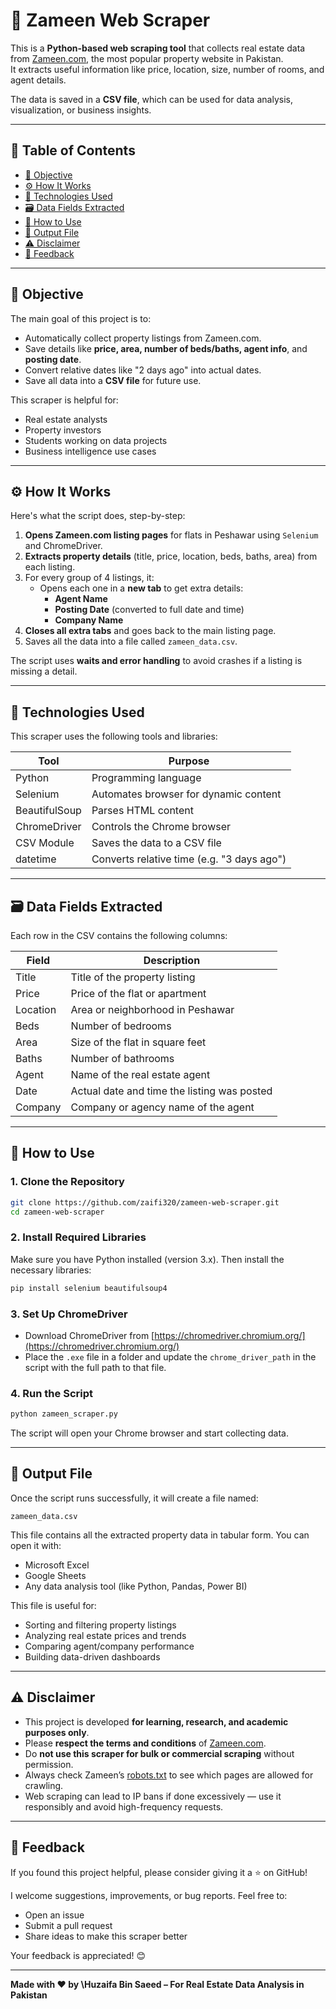 # 🏡 Zameen Web Scraper

This is a **Python-based web scraping tool** that collects real estate data from [Zameen.com](https://www.zameen.com), the most popular property website in Pakistan.  
It  extracts useful information like price, location, size, number of rooms, and agent details.  

The data is saved in a **CSV file**, which can be used for data analysis, visualization, or business insights.

---

## 📑 Table of Contents

- [📌 Objective](#-objective)
- [⚙️ How It Works](#-how-it-works)
- [🧰 Technologies Used](#-technologies-used)
- [🗃️ Data Fields Extracted](#-data-fields-extracted)
- [🚀 How to Use](#-how-to-use)
- [📂 Output File](#-output-file)
- [⚠️ Disclaimer](#️-disclaimer)
- [💬 Feedback](#-feedback)

---

## 📌 Objective

The main goal of this project is to:

- Automatically collect property listings from Zameen.com.
- Save details like **price, area, number of beds/baths, agent info**, and **posting date**.
- Convert relative dates like "2 days ago" into actual dates.
- Save all data into a **CSV file** for future use.

This scraper is helpful for:
- Real estate analysts
- Property investors
- Students working on data projects
- Business intelligence use cases

---

## ⚙️ How It Works

Here's what the script does, step-by-step:

1. **Opens Zameen.com listing pages** for flats in Peshawar using `Selenium` and ChromeDriver.
2. **Extracts property details** (title, price, location, beds, baths, area) from each listing.
3. For every group of 4 listings, it:
   - Opens each one in a **new tab** to get extra details:
     - **Agent Name**
     - **Posting Date** (converted to full date and time)
     - **Company Name**
4. **Closes all extra tabs** and goes back to the main listing page.
5. Saves all the data into a file called `zameen_data.csv`.

The script uses **waits and error handling** to avoid crashes if a listing is missing a detail.

---

## 🧰 Technologies Used

This scraper uses the following tools and libraries:

| Tool           | Purpose                                      |
|----------------|----------------------------------------------|
| Python         | Programming language                         |
| Selenium       | Automates browser for dynamic content        |
| BeautifulSoup  | Parses HTML content                         |
| ChromeDriver   | Controls the Chrome browser                  |
| CSV Module     | Saves the data to a CSV file                 |
| datetime       | Converts relative time (e.g. "3 days ago")   |

---

## 🗃️ Data Fields Extracted

Each row in the CSV contains the following columns:

| Field     | Description                                              |
|-----------|----------------------------------------------------------|
| Title     | Title of the property listing                            |
| Price     | Price of the flat or apartment                           |
| Location  | Area or neighborhood in Peshawar                         |
| Beds      | Number of bedrooms                                       |
| Area      | Size of the flat in square feet                          |
| Baths     | Number of bathrooms                                      |
| Agent     | Name of the real estate agent                            |
| Date      | Actual date and time the listing was posted              |
| Company   | Company or agency name of the agent                      |

---

## 🚀 How to Use

### 1. Clone the Repository

```bash
git clone https://github.com/zaifi320/zameen-web-scraper.git
cd zameen-web-scraper
````

### 2. Install Required Libraries

Make sure you have Python installed (version 3.x). Then install the necessary libraries:

```bash
pip install selenium beautifulsoup4
```

### 3. Set Up ChromeDriver

* Download ChromeDriver from [https://chromedriver.chromium.org/](https://chromedriver.chromium.org/)
* Place the `.exe` file in a folder and update the `chrome_driver_path` in the script with the full path to that file.

### 4. Run the Script

```bash
python zameen_scraper.py
```

The script will open your Chrome browser and start collecting data.

---

## 📂 Output File

Once the script runs successfully, it will create a file named:

```
zameen_data.csv
```

This file contains all the extracted property data in tabular form.
You can open it with:

* Microsoft Excel
* Google Sheets
* Any data analysis tool (like Python, Pandas, Power BI)

This file is useful for:

* Sorting and filtering property listings
* Analyzing real estate prices and trends
* Comparing agent/company performance
* Building data-driven dashboards

---

## ⚠️ Disclaimer

* This project is developed **for learning, research, and academic purposes only**.
* Please **respect the terms and conditions** of [Zameen.com](https://www.zameen.com).
* Do **not use this scraper for bulk or commercial scraping** without permission.
* Always check Zameen’s [robots.txt](https://www.zameen.com/robots.txt) to see which pages are allowed for crawling.
* Web scraping can lead to IP bans if done excessively — use it responsibly and avoid high-frequency requests.

---

## 💬 Feedback

If you found this project helpful, please consider giving it a ⭐ on GitHub!

I welcome suggestions, improvements, or bug reports.
Feel free to:

* Open an issue
* Submit a pull request
* Share ideas to make this scraper better

Your feedback is appreciated! 😊

---

**Made with ❤️ by \Huzaifa Bin Saeed – For Real Estate Data Analysis in Pakistan**

```

